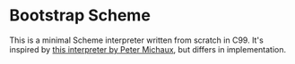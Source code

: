 # Bootstrap Scheme

This is a minimal Scheme interpreter written from scratch in C99. It's inspired by [this interpreter by Peter Michaux](https://github.com/petermichaux/bootstrap-scheme), but differs in implementation.